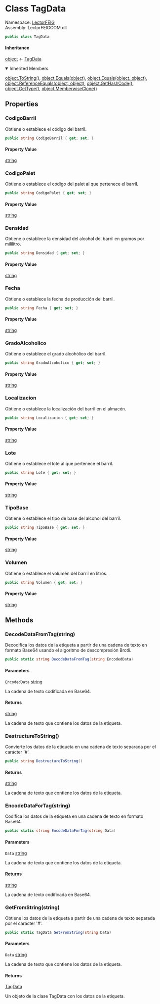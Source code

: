 # <a id="LectorFEIG_TagData"></a> Class TagData

Namespace: [LectorFEIG](LectorFEIG.md)  
Assembly: LectorFEIGCOM.dll  

```csharp
public class TagData
```

#### Inheritance

[object](https://learn.microsoft.com/dotnet/api/system.object) ← 
[TagData](LectorFEIG.TagData.md)

<details open>
  <summary> Inherited Members </summary>

[object.ToString\(\)](https://learn.microsoft.com/dotnet/api/system.object.tostring), 
[object.Equals\(object\)](https://learn.microsoft.com/dotnet/api/system.object.equals\#system\-object\-equals\(system\-object\)), 
[object.Equals\(object, object\)](https://learn.microsoft.com/dotnet/api/system.object.equals\#system\-object\-equals\(system\-object\-system\-object\)), 
[object.ReferenceEquals\(object, object\)](https://learn.microsoft.com/dotnet/api/system.object.referenceequals), 
[object.GetHashCode\(\)](https://learn.microsoft.com/dotnet/api/system.object.gethashcode), 
[object.GetType\(\)](https://learn.microsoft.com/dotnet/api/system.object.gettype), 
[object.MemberwiseClone\(\)](https://learn.microsoft.com/dotnet/api/system.object.memberwiseclone)
</details>

## Properties

### <a id="LectorFEIG_TagData_CodigoBarril"></a> CodigoBarril

Obtiene o establece el código del barril.

```csharp
public string CodigoBarril { get; set; }
```

#### Property Value

 [string](https://learn.microsoft.com/dotnet/api/system.string)

### <a id="LectorFEIG_TagData_CodigoPalet"></a> CodigoPalet

Obtiene o establece el código del palet al que pertenece el barril.

```csharp
public string CodigoPalet { get; set; }
```

#### Property Value

 [string](https://learn.microsoft.com/dotnet/api/system.string)

### <a id="LectorFEIG_TagData_Densidad"></a> Densidad

Obtiene o establece la densidad del alcohol del barril en gramos por mililitro.

```csharp
public string Densidad { get; set; }
```

#### Property Value

 [string](https://learn.microsoft.com/dotnet/api/system.string)

### <a id="LectorFEIG_TagData_Fecha"></a> Fecha

Obtiene o establece la fecha de producción del barril.

```csharp
public string Fecha { get; set; }
```

#### Property Value

 [string](https://learn.microsoft.com/dotnet/api/system.string)

### <a id="LectorFEIG_TagData_GradoAlcoholico"></a> GradoAlcoholico

Obtiene o establece el grado alcohólico del barril.

```csharp
public string GradoAlcoholico { get; set; }
```

#### Property Value

 [string](https://learn.microsoft.com/dotnet/api/system.string)

### <a id="LectorFEIG_TagData_Localizacion"></a> Localizacion

Obtiene o establece la localización del barril en el almacén.

```csharp
public string Localizacion { get; set; }
```

#### Property Value

 [string](https://learn.microsoft.com/dotnet/api/system.string)

### <a id="LectorFEIG_TagData_Lote"></a> Lote

Obtiene o establece el lote al que pertenece el barril.

```csharp
public string Lote { get; set; }
```

#### Property Value

 [string](https://learn.microsoft.com/dotnet/api/system.string)

### <a id="LectorFEIG_TagData_TipoBase"></a> TipoBase

Obtiene o establece el tipo de base del alcohol del barril.

```csharp
public string TipoBase { get; set; }
```

#### Property Value

 [string](https://learn.microsoft.com/dotnet/api/system.string)

### <a id="LectorFEIG_TagData_Volumen"></a> Volumen

Obtiene o establece el volumen del barril en litros.

```csharp
public string Volumen { get; set; }
```

#### Property Value

 [string](https://learn.microsoft.com/dotnet/api/system.string)

## Methods

### <a id="LectorFEIG_TagData_DecodeDataFromTag_System_String_"></a> DecodeDataFromTag\(string\)

Decodifica los datos de la etiqueta a partir de una cadena de texto en formato Base64 usando el algoritmo de descompresión Brotli.

```csharp
public static string DecodeDataFromTag(string EncodedData)
```

#### Parameters

`EncodedData` [string](https://learn.microsoft.com/dotnet/api/system.string)

La cadena de texto codificada en Base64.

#### Returns

 [string](https://learn.microsoft.com/dotnet/api/system.string)

La cadena de texto que contiene los datos de la etiqueta.

### <a id="LectorFEIG_TagData_DestructureToString"></a> DestructureToString\(\)

Convierte los datos de la etiqueta en una cadena de texto separada por el carácter '#'.

```csharp
public string DestructureToString()
```

#### Returns

 [string](https://learn.microsoft.com/dotnet/api/system.string)

La cadena de texto que contiene los datos de la etiqueta.

### <a id="LectorFEIG_TagData_EncodeDataForTag_System_String_"></a> EncodeDataForTag\(string\)

Codifica los datos de la etiqueta en una cadena de texto en formato Base64.

```csharp
public static string EncodeDataForTag(string Data)
```

#### Parameters

`Data` [string](https://learn.microsoft.com/dotnet/api/system.string)

La cadena de texto que contiene los datos de la etiqueta.

#### Returns

 [string](https://learn.microsoft.com/dotnet/api/system.string)

La cadena de texto codificada en Base64.

### <a id="LectorFEIG_TagData_GetFromString_System_String_"></a> GetFromString\(string\)

Obtiene los datos de la etiqueta a partir de una cadena de texto separada por el carácter '#'.

```csharp
public static TagData GetFromString(string Data)
```

#### Parameters

`Data` [string](https://learn.microsoft.com/dotnet/api/system.string)

La cadena de texto que contiene los datos de la etiqueta.

#### Returns

 [TagData](LectorFEIG.TagData.md)

Un objeto de la clase TagData con los datos de la etiqueta.

